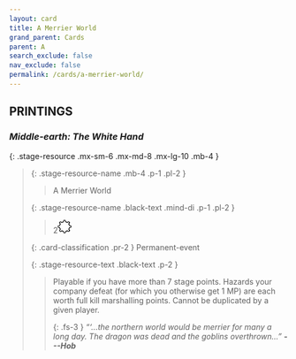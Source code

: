 ```yaml
---
layout: card
title: A Merrier World
grand_parent: Cards
parent: A
search_exclude: false
nav_exclude: false
permalink: /cards/a-merrier-world/
---
```


## PRINTINGS


### _Middle-earth: The White Hand_

{: .stage-resource .mx-sm-6 .mx-md-8 .mx-lg-10 .mb-4 }
> {: .stage-resource-name .mb-4 .p-1 .pl-2 }
> > <div class="card-mp"></div>
> > <div class="card-name">A Merrier World</div>
>
> {: .stage-resource-name .black-text .mind-di .p-1 .pl-2 }
> > 2![](/assets/images/stage-point.svg)
>
> {: .card-classification .pr-2 }
> Permanent-event
>
> {: .stage-resource-text .black-text .p-2 }
> > Playable if you have more than 7 stage points. Hazards your company defeat (for which you otherwise get 1 MP) are each worth full kill marshalling points. Cannot be duplicated by a given player. 
> > 
> > {: .fs-3 } 
> > _“‘...the northern world would be merrier for many a long day. The dragon was dead and the goblins overthrown...”_ ***---&#65279;Hob*** 
> 
